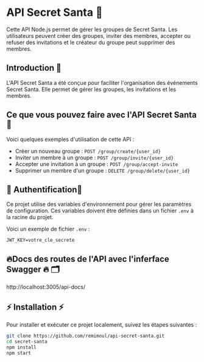 # API Secret Santa 🎅​

Cette API Node.js permet de gérer les groupes de Secret Santa. Les utilisateurs peuvent créer des groupes, inviter des membres, accepter ou refuser des invitations et le créateur du groupe peut supprimer des membres.

## Introduction 📄​

L'API Secret Santa a été conçue pour faciliter l'organisation des événements Secret Santa. Elle permet de gérer les groupes, les invitations et les membres.

## Ce que vous pouvez faire avec l'API Secret Santa ​🔎​

Voici quelques exemples d'utilisation de cette API :

- Créer un nouveau groupe : `POST /group/create/{user_id}`
- Inviter un membre à un groupe : `POST /group/invite/{user_id}`
- Accepter une invitation à un groupe : `POST /group/accept-invite`
- Supprimer un membre d'un groupe : `DELETE /group/delete/{user_id}`

## ​🔐​ Authentification ​🔑​

Ce projet utilise des variables d'environnement pour gérer les paramètres de configuration. Ces variables doivent être définies dans un fichier `.env` à la racine du projet.

Voici un exemple de fichier `.env` :

`JWT_KEY=votre_cle_secrete`

## ​🔥​ Docs des routes de l'API avec l'inferface Swagger ​🔥​ ​🗂️​ ​​

http://localhost:3005/api-docs/


## ​⚡​ Installation ​⚡​

Pour installer et exécuter ce projet localement, suivez les étapes suivantes :

```bash
git clone https://github.com/remimoul/api-secret-santa.git
cd secret-santa
npm install
npm start